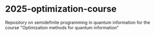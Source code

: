 # 2025-optimization-course
Repository on semidefinite programming in quantum information for the course "Optimization methods for quantum information"

